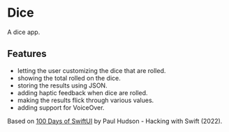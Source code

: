 # Dice

A dice app.

<!-- <p align="center">
    <img src="screenshot.png" style="width:528px;max-width:100%;">
</p> -->

## Features

- letting the user customizing the dice that are rolled.
- showing the total rolled on the dice.
- storing the results using JSON.
- adding haptic feedback when dice are rolled.
- making the results flick through various values.
- adding support for VoiceOver.

Based on [100 Days of SwiftUI](https://www.hackingwithswift.com/100/swiftui) by Paul Hudson - Hacking with Swift (2022).
